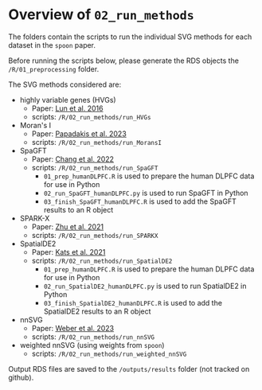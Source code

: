 # Overview of `02_run_methods`

The folders contain the scripts to run the individual SVG methods for each dataset in the `spoon` paper. 

Before running the scripts below, please generate the RDS objects  the `/R/01_preprocessing` folder. 

The SVG methods considered are: 

- highly variable genes (HVGs)
  - Paper: [Lun et al. 2016](https://doi.org/10.12688/f1000research.9501.2)
  - scripts: `/R/02_run_methods/run_HVGs`
- Moran's I
  - Paper: [Papadakis et al. 2023](https://cran.r-project.org/web/packages/Rfast2/Rfast2.pdf)
  - scripts: `/R/02_run_methods/run_MoransI`
- SpaGFT
  - Paper: [Chang et al. 2022](https://www.biorxiv.org/content/10.1101/2022.12.10.519929v3)
  - scripts: `/R/02_run_methods/run_SpaGFT`
    - `01_prep_humanDLPFC.R` is used to prepare the human DLPFC data for use in Python
    - `02_run_SpaGFT_humanDLPFC.py` is used to run SpaGFT in Python
    - `03_finish_SpaGFT_humanDLPFC.R` is used to add the SpaGFT results to an R object
- SPARK-X
  - Paper: [Zhu et al. 2021](https://genomebiology.biomedcentral.com/articles/10.1186/s13059-021-02404-0)
  - scripts: `/R/02_run_methods/run_SPARKX`
- SpatialDE2
  - Paper: [Kats et al. 2021](https://doi.org/10.1101/2021.10.27.466045)
  - scripts: `/R/02_run_methods/run_SpatialDE2`
    - `01_prep_humanDLPFC.R` is used to prepare the human DLPFC data for use in Python
    - `02_run_SpatialDE2_humanDLPFC.py` is used to run SpatialDE2 in Python
    - `03_finish_SpatialDE2_humanDLPFC.R` is used to add the SpatialDE2 results to an R object
- nnSVG
  - Paper: [Weber et al. 2023](https://www.nature.com/articles/s41467-023-39748-z)
  - scripts: `/R/02_run_methods/run_nnSVG`
- weighted nnSVG (using weights from `spoon`)
  - scripts: `/R/02_run_methods/run_weighted_nnSVG`

Output RDS files are saved to the `/outputs/results` folder (not tracked on github).

